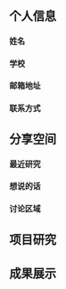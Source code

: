 ## 个人信息
#### 姓名
#### 学校
#### 邮箱地址
#### 联系方式

## 分享空间
#### 最近研究
#### 想说的话
#### 讨论区域

## 项目研究

## 成果展示

